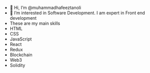 - 👋 Hi, I’m @muhammadhafeeztanoli
- 👀 I’m interested in Software Development. I am expert in Front end development
- These are my main skills
- HTML
- CSS
- JavaScript
- React
- Redux
- Blockchain
- Web3
- Solidity
 
<!---
muhammadhafeeztanoli/muhammadhafeeztanoli is a ✨ special ✨ repository because its `README.md` (this file) appears on your GitHub profile.
You can click the Preview link to take a look at your changes.
--->
